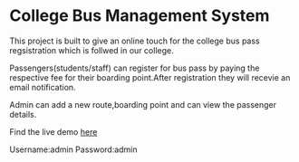 # College Bus Management System

This project is built to give an online touch for the college bus pass regsistration which is follwed in our college.

Passengers(students/staff) can register for bus pass by paying the respective fee for their boarding point.After registration they will recevie an email notification.

Admin can add a new route,boarding point and can view the passenger details.

Find the live demo [here](https://still-basin-14517.herokuapp.com/)

Username:admin
Password:admin

